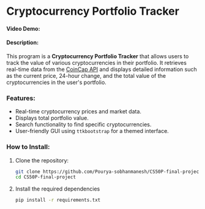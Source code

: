 # Cryptocurrency Portfolio Tracker

#### Video Demo:  <URL HERE>

#### Description:
This program is a **Cryptocurrency Portfolio Tracker** that allows users to track the value of various cryptocurrencies in their portfolio. It retrieves real-time data from the [CoinCap API](https://docs.coincap.io/) and displays detailed information such as the current price, 24-hour change, and the total value of the cryptocurrencies in the user's portfolio.

### Features:
- Real-time cryptocurrency prices and market data.
- Displays total portfolio value.
- Search functionality to find specific cryptocurrencies.
- User-friendly GUI using `ttkbootstrap` for a themed interface.

### How to Install:
1. Clone the repository:
   ```bash
   git clone https://github.com/Pourya-sobhanmanesh/CS50P-final-project.git
   cd CS50P-final-project
2. Install the required dependencies
    ```bash
   pip install -r requirements.txt



